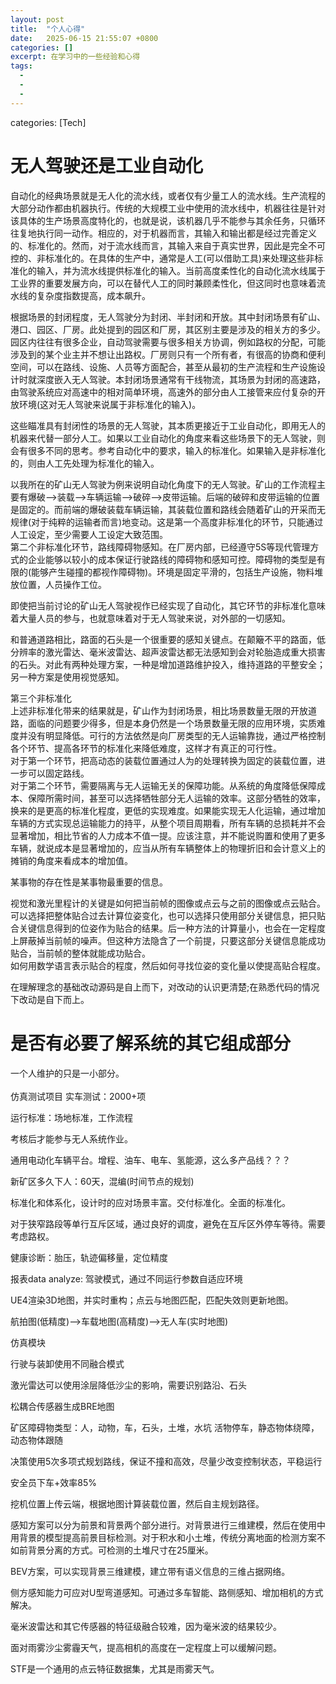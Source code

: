 ```yaml
---
layout: post
title:  "个人心得"
date:   2025-06-15 21:55:07 +0800
categories: []
excerpt: 在学习中的一些经验和心得
tags:
  - 
  - 
  - 
---
```


categories: [Tech]

# 无人驾驶还是工业自动化

自动化的经典场景就是无人化的流水线，或者仅有少量工人的流水线。生产流程的大部分动作都由机器执行。传统的大规模工业中使用的流水线中，机器往往是针对该具体的生产场景高度特化的，也就是说，该机器几乎不能参与其余任务，只循环往复地执行同一动作。相应的，对于机器而言，其输入和输出都是经过完善定义的、标准化的。然而，对于流水线而言，其输入来自于真实世界，因此是完全不可控的、非标准化的。在具体的生产中，通常是人工(可以借助工具)来处理这些非标准化的输入，并为流水线提供标准化的输入。当前高度柔性化的自动化流水线属于工业界的重要发展方向，可以在替代人工的同时兼顾柔性化，但这同时也意味着流水线的复杂度指数提高，成本飙升。

根据场景的封闭程度，无人驾驶分为封闭、半封闭和开放。其中封闭场景有矿山、港口、园区、厂房。此处提到的园区和厂房，其区别主要是涉及的相关方的多少。园区内往往有很多企业，自动驾驶需要与很多相关方协调，例如路权的分配，可能涉及到的某个业主并不想让出路权。厂房则只有一个所有者，有很高的协商和便利空间，可以在路线、设施、人员等方面配合，甚至从最初的生产流程和生产设施设计时就深度嵌入无人驾驶。本封闭场景通常有干线物流，其场景为封闭的高速路，由驾驶系统应对高速中的相对简单环境，高速外的部分由人工接管来应付复杂的开放环境(这对无人驾驶来说属于非标准化的输入)。

这些瞄准具有封闭性的场景的无人驾驶，其本质更接近于工业自动化，即用无人的机器来代替一部分人工。如果以工业自动化的角度来看这些场景下的无人驾驶，则会有很多不同的思考。参考自动化中的要求，输入的标准化。如果输入是非标准化的，则由人工先处理为标准化的输入。

以我所在的矿山无人驾驶为例来说明自动化角度下的无人驾驶。矿山的工作流程主要有爆破-->装载-->车辆运输-->破碎-->皮带运输。后端的破碎和皮带运输的位置是固定的。而前端的爆破装载车辆运输，其装载位置和路线会随着矿山的开采而无规律(对于纯粹的运输者而言)地变动。这是第一个高度非标准化的环节，只能通过人工设定，至少需要人工设定大致范围。  
第二个非标准化环节，路线障碍物感知。在厂房内部，已经遵守5S等现代管理方式的企业能够以较小的成本保证行驶路线的障碍物和感知可控。障碍物的类型是有限的(能够产生碰撞的都视作障碍物)。环境是固定平滑的，包括生产设施，物料堆放位置，人员操作工位。

即使把当前讨论的矿山无人驾驶视作已经实现了自动化，其它环节的非标准化意味着大量人员的参与，也就意味着对于无人驾驶来说，对外部的一切感知。  

和普通道路相比，路面的石头是一个很重要的感知关键点。在颠簸不平的路面，低分辨率的激光雷达、毫米波雷达、超声波雷达都无法感知到会对轮胎造成重大损害的石头。对此有两种处理方案，一种是增加道路维护投入，维持道路的平整安全；另一种方案是使用视觉感知。

第三个非标准化  
上述非标准化带来的结果就是，矿山作为封闭场景，相比场景数量无限的开放道路，面临的问题要少得多，但是本身仍然是一个场景数量无限的应用环境，实质难度并没有明显降低。可行的方法依然是向厂房类型的无人运输靠拢，通过严格控制各个环节、提高各环节的标准化来降低难度，这样才有真正的可行性。  
对于第一个环节，把高动态的装载位置通过人为的处理转换为固定的装载位置，进一步可以固定路线。  
对于第二个环节，需要隔离与无人运输无关的保障功能。从系统的角度降低保障成本、保障所需时间，甚至可以选择牺牲部分无人运输的效率。这部分牺牲的效率，换来的是更高的标准化程度，更低的实现难度。如果能实现无人化运输，通过增加车辆的方式实现总运输能力的持平，从整个项目周期看，所有车辆的总损耗并不会显著增加，相比节省的人力成本不值一提。应该注意，并不能说购置和使用了更多车辆，就说成本是显著增加的，应当从所有车辆整体上的物理折旧和会计意义上的摊销的角度来看成本的增加值。  

某事物的存在性是某事物最重要的信息。  

视觉和激光里程计的关键是如何把当前帧的图像或点云与之前的图像或点云贴合。可以选择把整体贴合过去计算位姿变化，也可以选择只使用部分关键信息，把只贴合关键信息得到的位姿作为贴合的结果。后一种方法的计算量小，也会在一定程度上屏蔽掉当前帧的噪声。但这种方法隐含了一个前提，只要这部分关键信息能成功贴合，当前帧的整体就能成功贴合。  
如何用数学语言表示贴合的程度，然后如何寻找位姿的变化量以使提高贴合程度。  

在理解理念的基础改动源码是自上而下，对改动的认识更清楚;在熟悉代码的情况下改动是自下而上。  

# 是否有必要了解系统的其它组成部分

一个人维护的只是一小部分。
</br>
</br>
仿真测试项目
实车测试：2000+项

运行标准：场地标准，工作流程

考核后才能参与无人系统作业。

通用电动化车辆平台。增程、油车、电车、氢能源，这么多产品线？？？

新矿区多久下人：60天，混编(时间节点的规划)

标准化和体系化，设计时的应对场景丰富。交付标准化。全面的标准化。

对于狭窄路段等单行互斥区域，通过良好的调度，避免在互斥区外停车等待。需要考虑路权。

健康诊断：胎压，轨迹偏移量，定位精度

报表data analyze: 驾驶模式，通过不同运行参数自适应环境

UE4渲染3D地图，并实时重构；点云与地图匹配，匹配失效则更新地图。

航拍图(低精度)-->车载地图(高精度)-->无人车(实时地图)

仿真模块

行驶与装卸使用不同融合模式

激光雷达可以使用涂层降低沙尘的影响，需要识别路沿、石头

松耦合传感器生成BRE地图

矿区障碍物类型：人，动物，车，石头，土堆，水坑
活物停车，静态物体绕障，动态物体跟随

决策使用5次多项式规划路线，保证不撞和高效，尽量少改变控制状态，平稳运行

安全员下车+效率85%

挖机位置上传云端，根据地图计算装载位置，然后自主规划路径。

感知方案可以分为前景和背景两个部分进行。对背景进行三维建模，然后在使用中用背景的模型提高前景目标检测。对于积水和小土堆，传统分离地面的检测方案不如前背景分离的方式。可检测的土堆尺寸在25厘米。

BEV方案，可以实现背景三维建模，建立带有语义信息的三维占据网络。

侧方感知能力可应对U型弯道感知。可通过多车智能、路侧感知、增加相机的方式解决。

毫米波雷达和其它传感器的特征级融合较难，因为毫米波的结果较少。

面对雨雾沙尘雾霾天气，提高相机的高度在一定程度上可以缓解问题。

STF是一个通用的点云特征数据集，尤其是雨雾天气。
